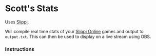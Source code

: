# Scott's Stats

Uses [Slippi](https://github.com/project-slippi/slp-parser-js).

Will compile real time stats of your [Slippi Online](https://slippi.gg/) games and output to `output.txt`. This can then be used to display on a live stream using OBS.

### Instructions
